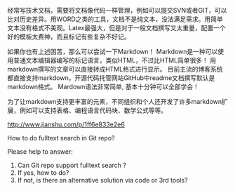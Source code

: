 经常写技术文档，需要将文档像代码一样管理，例如可以提交SVN或者GIT，可以比对历史差异。用WORD之类的工具，文档不是纯文本，没法满足需求。用简单文本没有格式不美观。Latex最强大，但是对于一般文档撰写又太重量，配置一个好的模板太费神，而且标记有些复杂不好记。

如果你也有上述困苦，那么可以尝试一下Markdown！ Markdown是一种可以使用普通文本编辑器编写的标记语言，类似HTML，不过比HTML简单很多！ 用markdown撰写的文章可以直接转成HTML格式进行显示。 目前主流的博客系统都直接支持markdown，开源代码托管网站GitHub中readme文档撰写默认是markdown格式。 Mardown语法非常简单, 基本十分钟可以全部学会！

为了让markdown支持更丰富的元素，不同组织和个人还开发了许多markdown扩展，例如可以支持表格、编程语言代码块、数学公式等等。

http://www.jianshu.com/p/1ff6e833e2e6

How to do fulltext search in Git repo?

Please help to answer:
1. Can Git repo support fulltext search ?
2. If yes, how to do?
3. If not, is there an alternative solution via code or 3rd tools?
